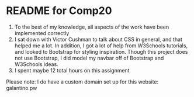 # README for Comp20
1. To the best of my knowledge, all aspects of the work have been implemented correctly
2. I sat down with Victor Cushman to talk about CSS in general, and that helped me a lot. In addition, I got a lot of help from W3Schools tutorials, and looked to Bootstrap for styling inspiration. Though this project does not use Bootstrap, I did model my navbar off of Bootstrap and W3Schools ideas.
3. I spent maybe 12 total hours on this assignment

Please note: I do have a custom domain set up for this website: galantino.pw
